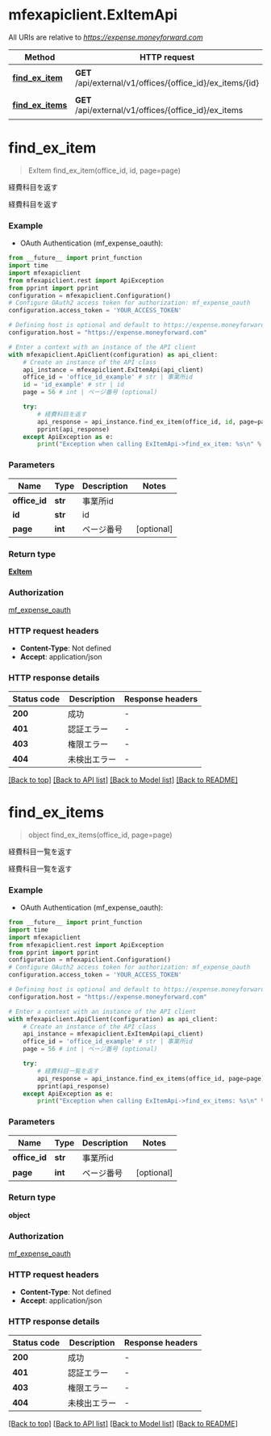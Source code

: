 # mfexapiclient.ExItemApi

All URIs are relative to *https://expense.moneyforward.com*

Method | HTTP request | Description
------------- | ------------- | -------------
[**find_ex_item**](ExItemApi.md#find_ex_item) | **GET** /api/external/v1/offices/{office_id}/ex_items/{id} | 経費科目を返す
[**find_ex_items**](ExItemApi.md#find_ex_items) | **GET** /api/external/v1/offices/{office_id}/ex_items | 経費科目一覧を返す


# **find_ex_item**
> ExItem find_ex_item(office_id, id, page=page)

経費科目を返す

経費科目を返す

### Example

* OAuth Authentication (mf_expense_oauth):
```python
from __future__ import print_function
import time
import mfexapiclient
from mfexapiclient.rest import ApiException
from pprint import pprint
configuration = mfexapiclient.Configuration()
# Configure OAuth2 access token for authorization: mf_expense_oauth
configuration.access_token = 'YOUR_ACCESS_TOKEN'

# Defining host is optional and default to https://expense.moneyforward.com
configuration.host = "https://expense.moneyforward.com"

# Enter a context with an instance of the API client
with mfexapiclient.ApiClient(configuration) as api_client:
    # Create an instance of the API class
    api_instance = mfexapiclient.ExItemApi(api_client)
    office_id = 'office_id_example' # str | 事業所id
    id = 'id_example' # str | id
    page = 56 # int | ページ番号 (optional)

    try:
        # 経費科目を返す
        api_response = api_instance.find_ex_item(office_id, id, page=page)
        pprint(api_response)
    except ApiException as e:
        print("Exception when calling ExItemApi->find_ex_item: %s\n" % e)
```

### Parameters

Name | Type | Description  | Notes
------------- | ------------- | ------------- | -------------
 **office_id** | **str**| 事業所id |
 **id** | **str**| id |
 **page** | **int**| ページ番号 | [optional]

### Return type

[**ExItem**](ExItem.md)

### Authorization

[mf_expense_oauth](../README.md#mf_expense_oauth)

### HTTP request headers

 - **Content-Type**: Not defined
 - **Accept**: application/json

### HTTP response details
| Status code | Description | Response headers |
|-------------|-------------|------------------|
**200** | 成功 |  -  |
**401** | 認証エラー |  -  |
**403** | 権限エラー |  -  |
**404** | 未検出エラー |  -  |

[[Back to top]](#) [[Back to API list]](../README.md#documentation-for-api-endpoints) [[Back to Model list]](../README.md#documentation-for-models) [[Back to README]](../README.md)

# **find_ex_items**
> object find_ex_items(office_id, page=page)

経費科目一覧を返す

経費科目一覧を返す

### Example

* OAuth Authentication (mf_expense_oauth):
```python
from __future__ import print_function
import time
import mfexapiclient
from mfexapiclient.rest import ApiException
from pprint import pprint
configuration = mfexapiclient.Configuration()
# Configure OAuth2 access token for authorization: mf_expense_oauth
configuration.access_token = 'YOUR_ACCESS_TOKEN'

# Defining host is optional and default to https://expense.moneyforward.com
configuration.host = "https://expense.moneyforward.com"

# Enter a context with an instance of the API client
with mfexapiclient.ApiClient(configuration) as api_client:
    # Create an instance of the API class
    api_instance = mfexapiclient.ExItemApi(api_client)
    office_id = 'office_id_example' # str | 事業所id
    page = 56 # int | ページ番号 (optional)

    try:
        # 経費科目一覧を返す
        api_response = api_instance.find_ex_items(office_id, page=page)
        pprint(api_response)
    except ApiException as e:
        print("Exception when calling ExItemApi->find_ex_items: %s\n" % e)
```

### Parameters

Name | Type | Description  | Notes
------------- | ------------- | ------------- | -------------
 **office_id** | **str**| 事業所id |
 **page** | **int**| ページ番号 | [optional]

### Return type

**object**

### Authorization

[mf_expense_oauth](../README.md#mf_expense_oauth)

### HTTP request headers

 - **Content-Type**: Not defined
 - **Accept**: application/json

### HTTP response details
| Status code | Description | Response headers |
|-------------|-------------|------------------|
**200** | 成功 |  -  |
**401** | 認証エラー |  -  |
**403** | 権限エラー |  -  |
**404** | 未検出エラー |  -  |

[[Back to top]](#) [[Back to API list]](../README.md#documentation-for-api-endpoints) [[Back to Model list]](../README.md#documentation-for-models) [[Back to README]](../README.md)

